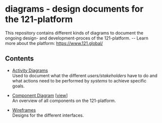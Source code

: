 diagrams - design documents for the 121-platform
================================================

This repository contains different kinds of diagrams to document the ongoing design- and development-proces of the 121-platform. -- Learn more about the platform: https://www.121.global/

## Contents

- [Activity Diagrams](./Activity%20Diagrams/Activity%20Diagrams.md)  
  Used to document what the different *users/stakeholders* have to do and what actions need to be performed by *systems* to achieve specific goals.

- [Component Diagram](./Component_Diagram.xml) [[view](https://www.draw.io/?lightbox=1&layers=1#Uhttps%3A%2F%2Fgithub.com%2Fglobal-121%2Fdiagrams%2Fraw%2Fmaster%2FComponent_Diagram.xml)]  
  An overview of all components on the 121-platform.

- [Wireframes](./Wireframes/Wireframes.md)  
  Designs for the different interfaces.

